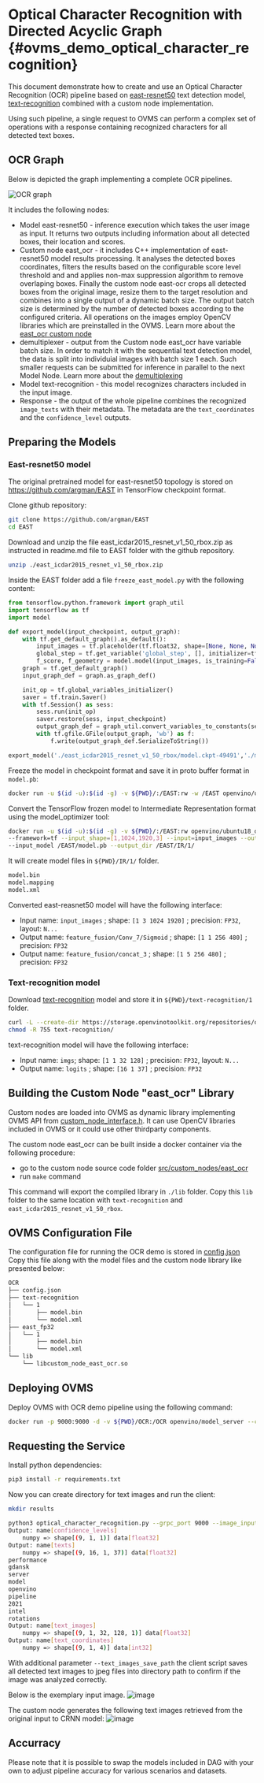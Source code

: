 #  Optical Character Recognition with Directed Acyclic Graph {#ovms_demo_optical_character_recognition}

This document demonstrate how to create and use an Optical Character Recognition (OCR) pipeline based on [east-resnet50](https://github.com/argman/EAST) text detection model,
[text-recognition](https://github.com/openvinotoolkit/open_model_zoo/tree/master/models/intel/text-recognition-0014) combined with a custom node implementation.

Using such pipeline, a single request to OVMS can perform a complex set of operations with a response containing
recognized characters for all detected text boxes. 

## OCR Graph

Below is depicted the graph implementing a complete OCR pipelines. 

![OCR graph](east_ocr.png)

It includes the following nodes:
- Model east-resnet50 - inference execution which takes the user image as input. It returns two outputs including information about all detected boxes, their location and scores.
- Custom node east_ocr - it includes C++ implementation of east-resnet50 model results processing. It analyses the detected boxes coordinates, filters the results
based on the configurable score level threshold and and applies non-max suppression algorithm to remove overlaping boxes. Finally the custom node east-ocr crops all detected boxes
from the original image, resize them to the target resolution and combines into a single output of a dynamic batch size. The output batch size is determined by the number of detected
boxes according to the configured criteria. All operations on the images employ OpenCV libraries which are preinstalled in the OVMS. Learn more about the [east_ocr custom node](../../../src/custom_nodes/east_ocr)
- demultiplexer - output from the Custom node east_ocr have variable batch size. In order to match it with the sequential text detection model, the data is split into individuial images with batch size 1 each.
Such smaller requests can be submitted for inference in parallel to the next Model Node. Learn more about the [demultiplexing](../../../docs/demultiplexing.md)
- Model text-recognition - this model recognizes characters included in the input image. 
- Response - the output of the whole pipeline combines the recognized `image_texts` with their metadata. 
The metadata are the `text_coordinates` and the `confidence_level` outputs.

## Preparing the Models

### East-resnet50 model

The original pretrained model for east-resnet50 topology is stored on https://github.com/argman/EAST in TensorFlow checkpoint format.

Clone github repository:
```bash
git clone https://github.com/argman/EAST 
cd EAST 
```
Download and unzip the file east_icdar2015_resnet_v1_50_rbox.zip as instructed in readme.md file to EAST folder with the github repository.
```bash
unzip ./east_icdar2015_resnet_v1_50_rbox.zip
```
Inside the EAST folder add a file `freeze_east_model.py` with the following content:
```python
from tensorflow.python.framework import graph_util
import tensorflow as tf
import model

def export_model(input_checkpoint, output_graph):
    with tf.get_default_graph().as_default():
        input_images = tf.placeholder(tf.float32, shape=[None, None, None, 3], name='input_images')
        global_step = tf.get_variable('global_step', [], initializer=tf.constant_initializer(0), trainable=False)
        f_score, f_geometry = model.model(input_images, is_training=False)
    graph = tf.get_default_graph()
    input_graph_def = graph.as_graph_def()

    init_op = tf.global_variables_initializer()
    saver = tf.train.Saver()
    with tf.Session() as sess:
        sess.run(init_op)
        saver.restore(sess, input_checkpoint)
        output_graph_def = graph_util.convert_variables_to_constants(sess=sess, input_graph_def=input_graph_def, output_node_names=['feature_fusion/concat_3','feature_fusion/Conv_7/Sigmoid'])
        with tf.gfile.GFile(output_graph, 'wb') as f:
            f.write(output_graph_def.SerializeToString())

export_model('./east_icdar2015_resnet_v1_50_rbox/model.ckpt-49491','./model.pb')
```
Freeze the model in checkpoint format and save it in proto buffer format in `model.pb`:

```bash
docker run -u $(id -u):$(id -g) -v ${PWD}/:/EAST:rw -w /EAST openvino/ubuntu18_dev:2021.3 python3 freeze_east_model.py
```

Convert the TensorFlow frozen model to Intermediate Representation format using the model_optimizer tool:
```bash
docker run -u $(id -u):$(id -g) -v ${PWD}/:/EAST:rw openvino/ubuntu18_dev:2021.3 deployment_tools/model_optimizer/mo.py \
--framework=tf --input_shape=[1,1024,1920,3] --input=input_images --output=feature_fusion/Conv_7/Sigmoid,feature_fusion/concat_3  \
--input_model /EAST/model.pb --output_dir /EAST/IR/1/
```
It will create model files in `${PWD}/IR/1/` folder.
```bash
model.bin
model.mapping
model.xml
```
Converted east-reasnet50 model will have the following interface:
- Input name: `input_images` ; shape: `[1 3 1024 1920]` ; precision: `FP32`, layout: `N...`
- Output name: `feature_fusion/Conv_7/Sigmoid` ; shape: `[1 1 256 480]` ; precision: `FP32`
- Output name: `feature_fusion/concat_3` ; shape: `[1 5 256 480]` ; precision: `FP32`

### Text-recognition model
Download [text-recognition](https://github.com/openvinotoolkit/open_model_zoo/tree/master/models/intel/text-recognition-0014) model and store it in `${PWD}/text-recognition/1` folder.
```bash
curl -L --create-dir https://storage.openvinotoolkit.org/repositories/open_model_zoo/2021.4/models_bin/3/text-recognition-0014/FP32/text-recognition-0014.bin -o text-recognition/1/model.bin https://storage.openvinotoolkit.org/repositories/open_model_zoo/2021.4/models_bin/3/text-recognition-0014/FP32/text-recognition-0014.xml -o text-recognition/1/model.xml
chmod -R 755 text-recognition/
```

text-recognition model will have the following interface:
- Input name: `imgs`;  shape: `[1 1 32 128]` ; precision: `FP32`, layout: `N...`
- Output name: `logits` ; shape: `[16 1 37]` ; precision: `FP32`

## Building the Custom Node "east_ocr" Library 

Custom nodes are loaded into OVMS as dynamic library implementing OVMS API from [custom_node_interface.h](../../../src/custom_node_interface.h).
It can use OpenCV libraries included in OVMS or it could use other thirdparty components.

The custom node east_ocr can be built inside a docker container via the following procedure:
- go to the custom node source code folder [src/custom_nodes/east_ocr](../src/custom_nodes/east_ocr)
- run `make` command

This command will export the compiled library in `./lib` folder.
Copy this `lib` folder to the same location with `text-recognition` and `east_icdar2015_resnet_v1_50_rbox`.

## OVMS Configuration File

The configuration file for running the OCR demo is stored in [config.json](config.json)
Copy this file along with the model files and the custom node library like presented below:
```bash
OCR
├── config.json
├── text-recognition
│   └── 1
│       ├── model.bin
│       └── model.xml
├── east_fp32
│   └── 1
│       ├── model.bin
│       └── model.xml
└── lib
    └── libcustom_node_east_ocr.so
```

## Deploying OVMS

Deploy OVMS with OCR demo pipeline using the following command:

```bash
docker run -p 9000:9000 -d -v ${PWD}/OCR:/OCR openvino/model_server --config_path /OCR/config.json --port 9000
```

## Requesting the Service

Install python dependencies:
```bash
pip3 install -r requirements.txt
``` 

Now you can create directory for text images and run the client:
```bash
mkdir results
```
```bash
python3 optical_character_recognition.py --grpc_port 9000 --image_input_path demo_images/input.jpg --pipeline_name detect_text_images --text_images_save_path ./results/ --image_layout NHWC
Output: name[confidence_levels]
    numpy => shape[(9, 1, 1)] data[float32]
Output: name[texts]
    numpy => shape[(9, 16, 1, 37)] data[float32]
performance
gdansk
server
model
openvino
pipeline
2021
intel
rotations
Output: name[text_images]
    numpy => shape[(9, 1, 32, 128, 1)] data[float32]
Output: name[text_coordinates]
    numpy => shape[(9, 1, 4)] data[int32]
```

With additional parameter `--text_images_save_path` the client script saves all detected text images to jpeg files into directory path to confirm
if the image was analyzed correctly.

Below is the exemplary input image.
![image](input.jpg)

The custom node generates the following text images retrieved from the original input to CRNN model:
![image](crnn_table.png)

## Accurracy
Please note that it is possible to swap the models included in DAG with your own to adjust pipeline accuracy for various scenarios and datasets.
